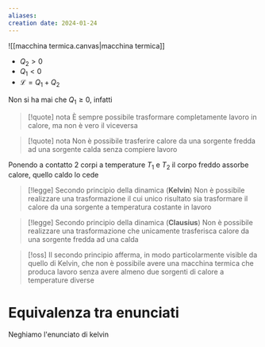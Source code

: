 ```yaml
---
aliases: 
creation date: 2024-01-24
---
```


![[macchina termica.canvas|macchina termica]]

- $Q_{2} > 0$ 
- $Q_{1} < 0$
- $\mathcal{L} = Q_{1} + Q_{2}$

Non si ha mai che $Q_{1} \geq 0$, infatti

>[!quote] nota
>È sempre possibile trasformare completamente lavoro in calore, ma non è vero il viceversa

>[!quote] nota
>Non è possibile trasferire calore da una sorgente fredda ad una sorgente calda senza compiere lavoro

Ponendo a contatto 2 corpi a temperature $T_{1}$ e $T_{2}$ il corpo freddo assorbe calore, quello caldo lo cede


>[!legge] Secondo principio della dinamica (**Kelvin**)
>Non è possibile realizzare una trasformazione il cui unico risultato sia trasformare il calore da una sorgente a temperatura costante in lavoro

>[!legge] Secondo principio della dinamica (**Clausius**)
>Non è possibile realizzare una trasformazione che unicamente trasferisca calore da una sorgente fredda ad una calda

>[!oss]
>Il secondo principio afferma, in modo particolarmente visible da quello di Kelvin, che non è possibile avere una macchina termica che produca lavoro senza avere almeno due sorgenti di calore a temperature diverse

# Equivalenza tra enunciati
Neghiamo l'enunciato di kelvin
